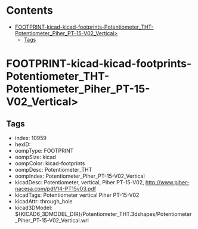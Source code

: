 



Contents
========

* [FOOTPRINT-kicad-kicad-footprints-Potentiometer_THT-Potentiometer_Piher_PT-15-V02_Vertical>](#footprint-kicad-kicad-footprints-potentiometer_tht-potentiometer_piher_pt-15-v02_vertical)
	* [Tags](#tags)

# FOOTPRINT-kicad-kicad-footprints-Potentiometer_THT-Potentiometer_Piher_PT-15-V02_Vertical>

## Tags

- index: 10959
- hexID: 
- oompType: FOOTPRINT
- oompSize: kicad
- oompColor: kicad-footprints
- oompDesc: Potentiometer_THT
- oompIndex: Potentiometer_Piher_PT-15-V02_Vertical
- kicadDesc: Potentiometer, vertical, Piher PT-15-V02, http://www.piher-nacesa.com/pdf/14-PT15v03.pdf
- kicadTags: Potentiometer vertical Piher PT-15-V02
- kicadAttr: through_hole
- kicad3DModel: ${KICAD6_3DMODEL_DIR}/Potentiometer_THT.3dshapes/Potentiometer_Piher_PT-15-V02_Vertical.wrl

